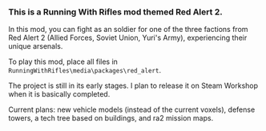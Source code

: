 ### This is a Running With Rifles mod themed Red Alert 2. 

In this mod, you can fight as an soldier for one of the three factions from Red Alert 2 (Allied Forces, Soviet Union, Yuri's Army), experiencing their unique arsenals.

To play this mod, place all files in `RunningWithRifles\media\packages\red_alert`.

The project is still in its early stages. I plan to release it on Steam Workshop when it is basically completed. 

Current plans: new vehicle models (instead of the current voxels), defense towers, a tech tree based on buildings, and ra2 mission maps.